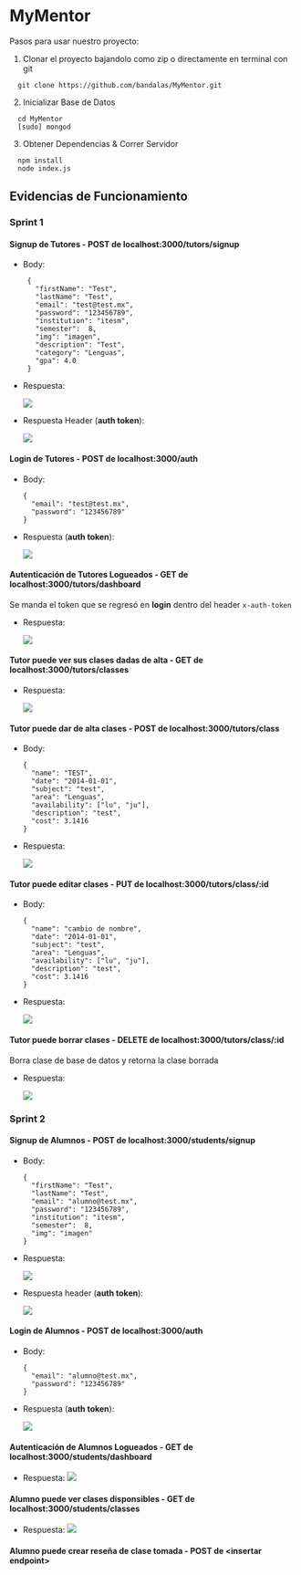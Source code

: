 # MyMentor

Pasos para usar nuestro proyecto: 

1) Clonar el proyecto bajandolo como zip o directamente en terminal con git

  ```
    git clone https://github.com/bandalas/MyMentor.git
  ```

2) Inicializar Base de Datos
  ```
    cd MyMentor
    [sudo] mongod
  ```
3) Obtener Dependencias & Correr Servidor
  ```
    npm install
    node index.js
  ```
## Evidencias de Funcionamiento

### Sprint 1
    
#### Signup de Tutores - POST de localhost:3000/tutors/signup
   * Body:
   
          {
            "firstName": "Test",
            "lastName": "Test",
            "email": "test@test.mx",
            "password": "123456789",
            "institution": "itesm",
            "semester":  8,
            "img": "imagen",
            "description": "Test",
            "category": "Lenguas",
            "gpa": 4.0
          }
          
          
  * Respuesta:
      
      <img src="https://i.imgur.com/Bs6ImmG.png">
      
  * Respuesta Header (**auth token**):
      
      <img src="https://imgur.com/GGUDZKH.png">

#### Login de Tutores - POST de localhost:3000/auth
  * Body:
 
        {
          "email": "test@test.mx",
          "password": "123456789"
        }

  * Respuesta (**auth token**):
      
      <img src="https://imgur.com/106hr9f.png">
      
#### Autenticación de Tutores Logueados - GET de localhost:3000/tutors/dashboard
  Se manda el token que se regresó en **login** dentro del header `x-auth-token`
  
  * Respuesta:
  
      <img src="https://imgur.com/XEB7CZr.png">

#### Tutor puede ver sus clases dadas de alta - GET de localhost:3000/tutors/classes

  * Respuesta:
  
      <img src="https://imgur.com/iEErQl9.png">

#### Tutor puede dar de alta clases - POST de localhost:3000/tutors/class
  * Body:
  
        {
          "name": "TEST",
          "date": "2014-01-01",
          "subject": "test",
          "area": "Lenguas",
          "availability": ["lu", "ju"],
          "description": "test",
          "cost": 3.1416
        }
    
  * Respuesta:
    
      <img src="https://imgur.com/BPzOC68.png">

#### Tutor puede editar clases - PUT de localhost:3000/tutors/class/:id
  * Body:
  
        {
          "name": "cambio de nombre",
          "date": "2014-01-01",
          "subject": "test",
          "area": "Lenguas",
          "availability": ["lu", "ju"],
          "description": "test",
          "cost": 3.1416
        }

  * Respuesta:
  
      <img src="https://imgur.com/6GUYE8e.png">

#### Tutor puede borrar clases - DELETE de localhost:3000/tutors/class/:id
  Borra clase de base de datos y retorna la clase borrada

  * Respuesta:
  
      <img src="https://imgur.com/TOKcN60.png">
   
### Sprint 2   
#### Signup de Alumnos - POST de localhost:3000/students/signup
  * Body:

        {
          "firstName": "Test",
          "lastName": "Test",
          "email": "alumno@test.mx",
          "password": "123456789",
          "institution": "itesm",
          "semester":  8,
          "img": "imagen"
        }
  
  * Respuesta:
  
      <img src="https://imgur.com/AMXxfwf.png">
      
  * Respuesta header (**auth token**):
  
      <img src="https://imgur.com/UWJ7Fkj.png">
  
#### Login de Alumnos - POST de localhost:3000/auth
  * Body:
   
        {
          "email": "alumno@test.mx",
          "password": "123456789"
        }

  * Respuesta (**auth token**):
      
      <img src="https://imgur.com/106hr9f.png">

#### Autenticación de Alumnos Logueados - GET de localhost:3000/students/dashboard
  * Respuesta:
      <img src="https://imgur.com/Zc7c7Lr.png">

#### Alumno puede ver clases disponsibles - GET de localhost:3000/students/classes
  * Respuesta:
      <img src="https://imgur.com/32OzfcB.png">
      
#### Alumno puede crear reseña de clase tomada - POST de \<insertar endpoint>
